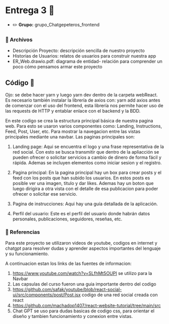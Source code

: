 # Entrega 3 :construction:

* :pencil2: **Grupo:** grupo_Chatgepeteros_frontend

### :scroll: Archivos

* Descripción Proyecto: descripción sencilla de nuestro proyecto
* Historias de Usuarios: relatos de usuarios para construir nuestra app
* ER_Web.drawio.pdf: diagrama de entidad- relación para comprender un poco cómo pensamos armar este proyecto

## Código :symbols:

Ojo: se debe hacer yarn y luego yarn dev dentro de la carpeta webReact.<br>
Es necesario también instalar la librería de axios con: yarn add axios antes de comenzar con el uso del frontend, esta librería nos permite hacer uso de las requests de HTTP y entablar enlace con el backend y la BDD.

En este codigo se crea la estructura principal básica de nuestra pagina web.
Para esto se usaron varios componentes como: Landing, Instructions, Feed, Post, User, etc. Para mostrar la navegacion entre las vistas principales mediante una navbar.
Las paginas principales son:

1. Landing page: Aqui se encuentra el logo y una frase representativa de la red social. Con esto se busca transmitir que dentro de la apliacción se pueden ofrecer o solicitar servicios a cambio de dinero de forma fácil y rápida. 
Ademas se incluyen elementos como iniciar sesion y el registro.

2. Pagina principal: En la pagina principal hay un box para crear posts y el feed con los posts que han subido los usuarios. En estos posts es posible ver una imagen, titulo y dar likes. Ademas hay un boton que luego dirigira a otra vista con el detalle de esa publicacion para poder ofrecer o solicitar ese servicio. 

3. Pagina de instrucciones: Aqui hay una guía detallada de la aplicación.

4. Perfil del usuario: Este es el perfil del usuario donde habrán datos personales, publicaciones, seguidores, reseñas, etc.

### :book: Referencias

Para este proyecto se utilizaron videos de youtube, codigos en internet y chatgpt para resolver dudas y aprender aspectos importantes del lenguaje y su funcionamiento. 

A continuacion estan los links de las fuentes de informacion:
1. https://www.youtube.com/watch?v=SLfhMt5OUPI se utilizo para la Navbar
2. Las capsulas del curso fueron una guia importante dentro del codigo
3. https://github.com/safak/youtube/blob/react-social-ui/src/components/post/Post.jsx codigo de una red social creada con react
4. https://github.com/machadop1407/react-website-tutorial/tree/main/src 
4. Chat GPT se uso para dudas basicas de codigo css, para orientar el diseño y tambien funcionamiento y conexion entre vistas. 
